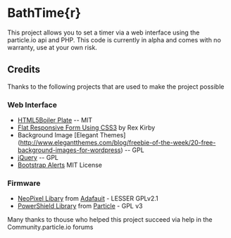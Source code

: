 # BathTime{r}

This project allows you to set a timer via a web interface using the particle.io api and PHP. This code is currently in alpha and comes with no warranty, use at your own risk. 

## Credits

Thanks to the following projects that are used to make the project possible

### Web Interface 
- [HTML5Boiler Plate](https://html5boilerplate.com/) -- MIT
- [Flat Responsive Form Using CSS3](http://codepen.io/rexkirby/pen/Fdnlz) by Rex Kirby 
- Background Image [Elegant Themes] (http://www.elegantthemes.com/blog/freebie-of-the-week/20-free-background-images-for-wordpress) -- GPL
- [jQuery](http://jquery.com/) -- GPL 
- [Bootstrap Alerts](http://getbootstrap.com/components/#alerts)  MIT License


### Firmware
- [NeoPixel Libary](https://github.com/adafruit/Adafruit_NeoPixel) from [Adafauit](http://adafruit.com) - LESSER GPLv2.1
- [PowerShield Library](https://github.com/spark/PowerShield) from [Particle](http://particle.io) - GPL v3

Many thanks to thouse who helped this project succeed via help in the Community.particle.io forums 
